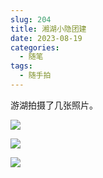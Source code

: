```yaml
---
slug: 204
title: 湘湖小隐团建
date: 2023-08-19
categories: 
  - 随笔
tags:
  - 随手拍
---
```


游湖拍摄了几张照片。

![](https://imgurl.zburu.com/images/2023/64e0b5165be78.png)

![](https://imgurl.zburu.com/images/2023/64e0b5c2a44cd.png)

![](https://imgurl.zburu.com/images/2023/64e0b4c82505d.png)